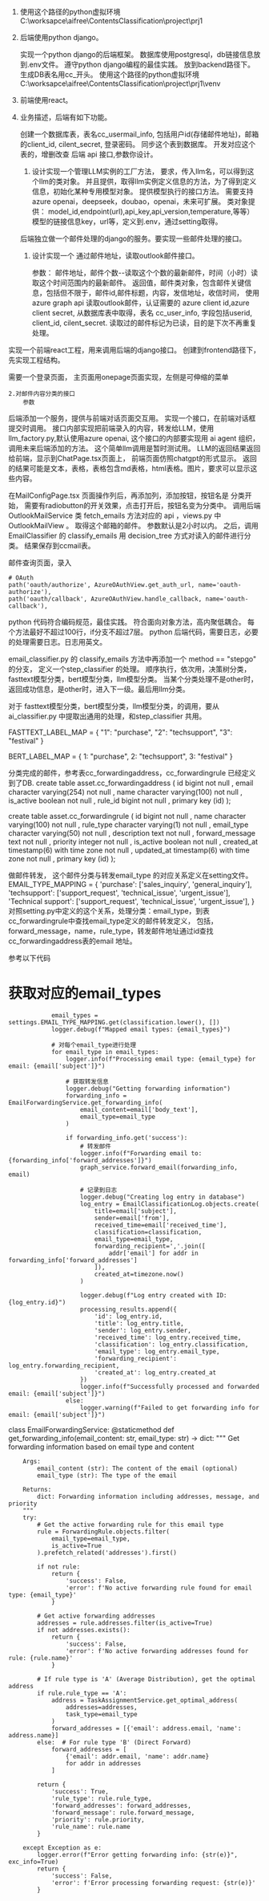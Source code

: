 
1. 使用这个路径的python虚拟环境
    C:\worksapce\aifree\ContentsClassification\project\prj1

2. 后端使用python django。

    实现一个python django的后端框架。
    数据库使用postgresql，db链接信息放到.env文件。
    遵守python django编程的最佳实践。
    放到backend路径下。
    生成DB表名用cc_开头。
    使用这个路径的python虚拟环境
    C:\worksapce\aifree\ContentsClassification\project\prj1\venv

3. 前端使用react。

4. 业务描述，后端有如下功能。
    
    创建一个数据库表，表名cc_usermail_info, 包括用户id(存储邮件地址)，邮箱的client_id, cilent_secret, 登录密码。
    同步这个表到数据库。
    开发对应这个表的，增删改查 后端 api 接口,参数你设计。
    

    
    1. 设计实现一个管理LLM实例的工厂方法，
        要求，传入llm名，可以得到这个llm的类对象。
        并且提供，取得llm实例定义信息的方法，为了得到定义信息，初始化某种专用模型对象。
        提供模型执行的接口方法。
        需要支持 azure openai，deepseek，doubao，openai，未来可扩展。
        类对象提供： model_id,endpoint(url),api_key,api_version,temperature,等等）
        模型的链接信息key，url等，定义到.env，通过setting取得。


    后端独立做一个邮件处理的django的服务。要实现一些邮件处理的接口。
    1. 设计实现一个 通过邮件地址，读取outlook邮件接口。

        参数： 邮件地址，邮件个数--读取这个个数的最新邮件，时间（小时）读取这个时间范围内的最新邮件。
        返回值，邮件类对象，包含邮件关键信息，包括但不限于，邮件id,邮件标题，内容，发信地址，收信时间，
    使用azure graph api 读取outlook邮件，认证需要的 azure client id,azure client secret, 从数据库表中取得，表名 cc_user_info, 字段包括userid, client_id, cilent_secret.
    读取过的邮件标记为已读，目的是下次不再重复处理。



实现一个前端react工程，用来调用后端的django接口。
创建到frontend路径下，先实现工程结构。

 需要一个登录页面，
 主页面用onepage页面实现，左侧是可伸缩的菜单



    2.对邮件内容分类的接口
        参数  


后端添加一个服务，提供与前端对话页面交互用。
实现一个接口，在前端对话框提交时调用。
 接口内部实现把前端录入的内容，转发给LLM，使用llm_factory.py,默认使用azure openai,
 这个接口的内部要实现用 ai agent 组织，调用未来后端添加的方法。 这个简单llm调用是暂时测试用。
LLM的返回结果返回给前端，显示到ChatPage.tsx页面上，
前端页面仿照chatgpt的形式显示。
返回的结果可能是文本，表格，表格包含md表格，html表格。图片，要求可以显示这些内容。



在MailConfigPage.tsx 页面操作列后，再添加列，添加按钮，按钮名是  分类开始， 需要有radiobutton的开关效果，点击打开后，按钮名变为分类中。
调用后端 OutlookMailService 类 fetch_emails 方法对应的 api ，views.py 中 OutlookMailView 。 
取得这个邮箱的邮件。 参数默认是2小时以内。
之后，调用 EmailClassifier 的 classify_emails 用 decision_tree 方式对读入的邮件进行分类。
结果保存到ccmail表。

邮件查询页面，录入 







    # OAuth
    path('oauth/authorize', AzureOAuthView.get_auth_url, name='oauth-authorize'),
    path('oauth/callback', AzureOAuthView.handle_callback, name='oauth-callback'),

    


python 代码符合编码规范，最佳实践。
符合面向对象方法，高内聚低耦合。
每个方法最好不超过100行，if分支不超过7层。
python 后端代码，需要日志，必要的处理需要日志。日志用英文。


email_classifier.py 的 classify_emails 方法中再添加一个 method == "stepgo" 的分支，
定义一个step_classifier 的处理。
顺序执行，依次用，决策树分类，fasttext模型分类，bert模型分类，llm模型分类。
当某个分类处理不是other时，返回成功信息，是other时，进入下一级。最后用llm分类。

对于 fasttext模型分类，bert模型分类，llm模型分类，的调用，要从 ai_classifier.py 中提取出通用的处理，和step_classifier 共用。




FASTTEXT_LABEL_MAP = {
    "1": "purchase",
    "2": "techsupport",
    "3": "festival"
}



BERT_LABEL_MAP = {
    1: "purchase",
    2: "techsupport",
    3: "festival"
}




分类完成的邮件，参考表cc_forwardingaddress，cc_forwardingrule 已经定义到了DB.
create table asset.cc_forwardingaddress (
  id bigint not null
  , email character varying(254) not null
  , name character varying(100) not null
  , is_active boolean not null
  , rule_id bigint not null
  , primary key (id)
);


create table asset.cc_forwardingrule (
  id bigint not null
  , name character varying(100) not null
  , rule_type character varying(1) not null
  , email_type character varying(50) not null
  , description text not null
  , forward_message text not null
  , priority integer not null
  , is_active boolean not null
  , created_at timestamp(6) with time zone not null
  , updated_at timestamp(6) with time zone not null
  , primary key (id)
);

做邮件转发，
这个邮件分类与转发email_type 的对应关系定义在setting文件。
EMAIL_TYPE_MAPPING = {
    'purchase': ['sales_inquiry', 'general_inquiry'],
    'techsupport': ['support_request', 'technical_issue', 'urgent_issue'],
    'Technical support': ['support_request', 'technical_issue', 'urgent_issue'],
}
对照setting.py中定义的这个关系，处理分类：email_type，到表cc_forwardingrule中查找email_type定义的邮件转发定义，
包括，forward_message，name，rule_type，转发邮件地址通过id查找cc_forwardingaddress表的email 地址。

参考以下代码

# 获取对应的email_types
                email_types = settings.EMAIL_TYPE_MAPPING.get(classification.lower(), [])
                logger.debug(f"Mapped email types: {email_types}")
                
                # 对每个email_type进行处理
                for email_type in email_types:
                    logger.info(f"Processing email type: {email_type} for email: {email['subject']}")
                    
                    # 获取转发信息
                    logger.debug("Getting forwarding information")
                    forwarding_info = EmailForwardingService.get_forwarding_info(
                        email_content=email['body_text'],
                        email_type=email_type
                    )
                    
                    if forwarding_info.get('success'):
                        # 转发邮件
                        logger.info(f"Forwarding email to: {forwarding_info['forward_addresses']}")
                        graph_service.forward_email(forwarding_info, email)
                        
                        # 记录到日志
                        logger.debug("Creating log entry in database")
                        log_entry = EmailClassificationLog.objects.create(
                            title=email['subject'],
                            sender=email['from'],
                            received_time=email['received_time'],
                            classification=classification,
                            email_type=email_type,
                            forwarding_recipient=','.join([
                                addr['email'] for addr in forwarding_info['forward_addresses']
                            ]),
                            created_at=timezone.now()
                        )
                        
                        logger.debug(f"Log entry created with ID: {log_entry.id}")
                        processing_results.append({
                            'id': log_entry.id,
                            'title': log_entry.title,
                            'sender': log_entry.sender,
                            'received_time': log_entry.received_time,
                            'classification': log_entry.classification,
                            'email_type': log_entry.email_type,
                            'forwarding_recipient': log_entry.forwarding_recipient,
                            'created_at': log_entry.created_at
                        })
                        logger.info(f"Successfully processed and forwarded email: {email['subject']}")
                    else:
                        logger.warning(f"Failed to get forwarding info for email: {email['subject']}")

class EmailForwardingService:
    @staticmethod
    def get_forwarding_info(email_content: str, email_type: str) -> dict:
        """
        Get forwarding information based on email type and content
        
        Args:
            email_content (str): The content of the email (optional)
            email_type (str): The type of the email
            
        Returns:
            dict: Forwarding information including addresses, message, and priority
        """
        try:
            # Get the active forwarding rule for this email type
            rule = ForwardingRule.objects.filter(
                email_type=email_type,
                is_active=True
            ).prefetch_related('addresses').first()
            
            if not rule:
                return {
                    'success': False,
                    'error': f'No active forwarding rule found for email type: {email_type}'
                }
            
            # Get active forwarding addresses
            addresses = rule.addresses.filter(is_active=True)
            if not addresses.exists():
                return {
                    'success': False,
                    'error': f'No active forwarding addresses found for rule: {rule.name}'
                }
            
            # If rule type is 'A' (Average Distribution), get the optimal address
            if rule.rule_type == 'A':
                address = TaskAssignmentService.get_optimal_address(
                    addresses=addresses,
                    task_type=email_type
                )
                forward_addresses = [{'email': address.email, 'name': address.name}]
            else:  # For rule type 'B' (Direct Forward)
                forward_addresses = [
                    {'email': addr.email, 'name': addr.name}
                    for addr in addresses
                ]
            
            return {
                'success': True,
                'rule_type': rule.rule_type,
                'forward_addresses': forward_addresses,
                'forward_message': rule.forward_message,
                'priority': rule.priority,
                'rule_name': rule.name
            }
            
        except Exception as e:
            logger.error(f"Error getting forwarding info: {str(e)}", exc_info=True)
            return {
                'success': False,
                'error': f'Error processing forwarding request: {str(e)}'
            }